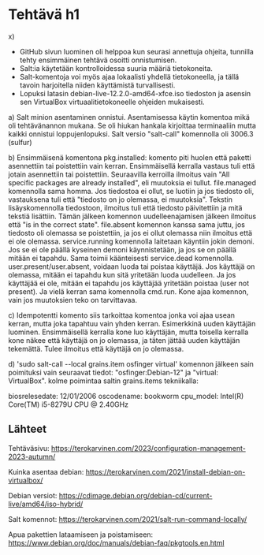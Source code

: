 # Tehtävä h1
x)
- GitHub sivun luominen oli helppoa kun seurasi annettuja ohjeita, tunnilla tehty ensimmäinen tehtävä osoitti onnistumisen.
- Salt:ia käytetään kontrolloidessa suuria määriä tietokoneita.
- Salt-komentoja voi myös ajaa lokaalisti yhdellä tietokoneella, ja tällä tavoin harjoitella niiden käyttämistä turvallisesti.
- Lopuksi latasin debian-live-12.2.0-amd64-xfce.iso tiedoston ja asensin sen VirtualBox virtuaalitietokoneelle ohjeiden mukaisesti.

a)
Salt minion asentaminen onnistui. Asentamisessa käytin komentoa mikä oli tehtävänannon mukana. Se oli hiukan hankala kirjoittaa terminaaliin mutta kaikki onnistui loppujenlopuksi. Salt versio "salt-call" komennolla oli 3006.3 (sulfur)

b) 
Ensimmäisenä komentona pkg.installed: komento piti huolen että paketti asennettiin tai poistettiin vain kerran. Ensimmäisellä kerralla vastaus tuli että jotain asennettiin tai poistettiin. Seuraavilla kerroilla ilmoitus vain "All specific packages are already installed", eli muutoksia ei tullut.
file.managed komennolla sama homma. Jos tiedostoa ei ollut, se luotiin ja jos tiedosto oli, vastauksena tuli että "tiedosto on jo olemassa, ei muutoksia". Tekstin lisäyskomennolla tiedostoon, ilmoitus tuli että tiedosto päivitettiin ja mitä tekstiä lisättiin. Tämän jälkeen komennon uudelleenajamisen jälkeen ilmoitus että "is in the correct state". file.absent komennon kanssa sama juttu, jos tiedosto oli olemassa se poistettiin, ja jos ei ollut olemassa niin ilmoitus että ei ole olemassa.
service.running komennolla laitetaan käyntiin jokin demoni. Jos se ei ole päällä kyseinen demoni käynnistetään, ja jos se on päällä mitään ei tapahdu. Sama toimii käänteisesti service.dead komennolla.
user.present/user.absent, voidaan luoda tai poistaa käyttäjä. Jos käyttäjä on olemassa, mitään ei tapahdu kun sitä yritetään luoda uudelleen. Ja jos käyttäjää ei ole, mitään ei tapahdu jos käyttäjää yritetään poistaa (user not present).
Ja vielä kerran sama komennolla cmd.run. Kone ajaa komennon, vain jos muutoksien teko on tarvittavaa. 

c) 
Idempotentti komento siis tarkoittaa komentoa jonka voi ajaa usean kerran, mutta joka tapahtuu vain yhden kerran. Esimerkkinä uuden käyttäjän luominen. Ensimmäisellä kerralla kone luo käyttäjän, mutta toisella kerralla kone näkee että käyttäjä on jo olemassa, ja täten jättää uuden käyttäjän tekemättä. Tulee ilmoitus että käyttäjä on jo olemassa. 

d)
'sudo salt-call --local grains.item osfinger virtual' komennon jälkeen sain poimituksi vain seuraavat tiedot: "osfinger:Debian-12" ja "virtual: VirtualBox".
kolme poimintaa saltin grains.items tekniikalla:

biosrelesedate: 12/01/2006
oscodename: bookworm
cpu_model: Intel(R) Core(TM) i5-8279U CPU @ 2.40GHz






  

## Lähteet
Tehtäväsivu: https://terokarvinen.com/2023/configuration-management-2023-autumn/

Kuinka asentaa debian: https://terokarvinen.com/2021/install-debian-on-virtualbox/

Debian versiot: https://cdimage.debian.org/debian-cd/current-live/amd64/iso-hybrid/

Salt komennot: https://terokarvinen.com/2021/salt-run-command-locally/

Apua pakettien lataamiseen ja poistamiseen: https://www.debian.org/doc/manuals/debian-faq/pkgtools.en.html


